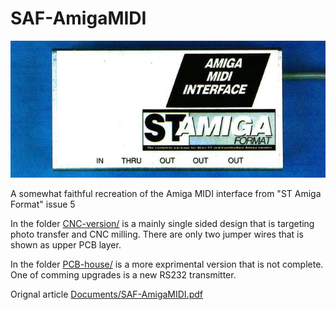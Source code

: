 # SAF-AmigaMIDI
![Images](Documents/SAF-AmigaMIDI-box.jpeg)

A somewhat faithful recreation of the Amiga MIDI interface from "ST Amiga Format" issue 5

In the folder [CNC-version/](CNC-version/) is a mainly single sided design that is targeting photo transfer and CNC milling. There are only two jumper wires that is shown as upper PCB layer.

In the folder [PCB-house/](PCB-house/) is a more exprimental version that is not complete. One of comming upgrades is a new RS232 transmitter.

Orignal article [Documents/SAF-AmigaMIDI.pdf](Documents/SAF-AmigaMIDI.pdf)
